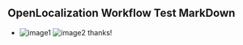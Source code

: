## OpenLocalization Workflow Test MarkDown
* ![image1](.\94ed5b1c-6ab0-40fd-ae9c-17b71c0e8ff9.PNG)   ![image2](.\aa5b74fd-e107-42e8-a7ec-823b40c58f0d.png) 
thanks!